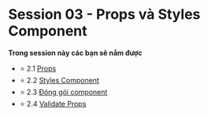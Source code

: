 # Session 03 - Props và Styles Component

**Trong session này các bạn sẽ nắm được**

- ⭐ 2.1 [Props](2.1Props.md)
- ⭐ 2.2 [Styles Component](2.3.Add-style-Component.md)
- ⭐ 2.3 [Đóng gói component](2.4.Encapsulate-a-Component)
- ⭐ 2.4 [Validate Props](2.5.PropTypes)
